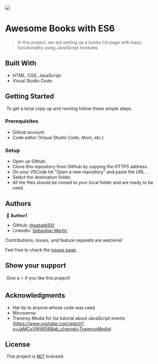 ![](https://img.shields.io/badge/Microverse-blueviolet)
​

# Awesome Books with ES6

> In this project, we are setting up a books list page with basic functionality using JavaScript modules.
> ​

## Built With

- HTML, CSS, JavaScript.
- Visual Studio Code.
  ​

## Getting Started

​
To get a local copy up and running follow these simple steps.
​

### Prerequisites

- Github account.
- Code editor (Visual Studio Code, Atom, etc.)
  ​

### Setup

- Open up Github.
- Clone this repository from GitHub by copying the HTTPS address.
- On your VSCode hit "Open a new repository" and paste the URL.
- Select the destination folder.
- All the files should be cloned to your local folder and are ready to be used.
  ​

## Authors

​
👤 **Author1**
​

- GitHub: [@sebalp100](https://github.com/sebalp100)
- LinkedIn: [Sebastian Martin](https://www.linkedin.com/in/sebastian-martin-956b2724a/)

Contributions, issues, and feature requests are welcome!

Feel free to check the [issues page](../../issues/).

## Show your support

​
Give a ⭐️ if you like this project!
​

## Acknowledgments

- Hat tip to anyone whose code was used
- Microverse
- Traversy Media for his tutorial about JavaScript events (https://www.youtube.com/watch?v=JaMCxVWtW58&ab_channel=TraversyMedia)
  ​

## License

​
This project is [MIT](./LICENSE) licensed.
